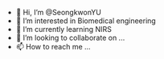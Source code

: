 - 👋 Hi, I’m @SeongkwonYU
- 👀 I’m interested in Biomedical engineering
- 🌱 I’m currently learning NIRS
- 💞️ I’m looking to collaborate on ...
- 📫 How to reach me ...

<!---
SeongkwonYU/SeongkwonYU is a ✨ special ✨ repository because its `README.md` (this file) appears on your GitHub profile.
You can click the Preview link to take a look at your changes.
--->
